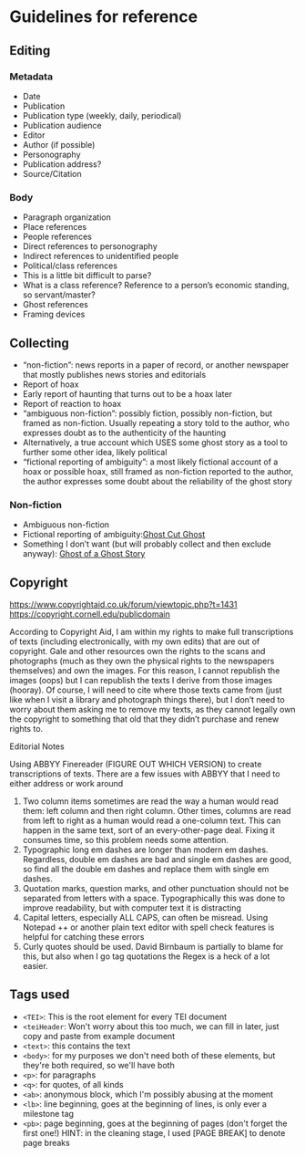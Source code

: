 # Guidelines for reference

## Editing

### Metadata
* Date
* Publication
* Publication type (weekly, daily, periodical)
* Publication audience
* Editor
* Author (if possible)
* Personography
* Publication address?
* Source/Citation
### Body
* Paragraph organization
* Place references
* People references
* Direct references to personography
* Indirect references to unidentified people
* Political/class references
* This is a little bit difficult to parse? 
* What is a class reference? Reference to a person’s economic standing, so servant/master?
* Ghost references
* Framing devices

## Collecting
* “non-fiction”: news reports in a paper of record, or another newspaper that mostly publishes news stories and editorials
* Report of hoax
* Early report of haunting that turns out to be a hoax later
* Report of reaction to hoax
* “ambiguous non-fiction”: possibly fiction, possibly non-fiction, but framed as non-fiction. Usually repeating a story told to the author, who expresses doubt as to the authenticity of the haunting
* Alternatively, a true account which USES some ghost story as a tool to further some other idea, likely political
* “fictional reporting of ambiguity”: a most likely fictional account of a hoax or possible hoax, still framed as non-fiction reported to the author, the author expresses some doubt about the reliability of the ghost story
 
### Non-fiction
* Ambiguous non-fiction
* Fictional reporting of ambiguity:[Ghost Cut Ghost](../clippings/periodicals/ghostcutghost_chambers_1889.pdf)
* Something I don’t want (but will probably collect and then exclude anyway): [Ghost of a Ghost Story](../clippings/periodicals/ghostofastory_bentleys_1847.pdf)

## Copyright

<https://www.copyrightaid.co.uk/forum/viewtopic.php?t=1431>
<https://copyright.cornell.edu/publicdomain>

According to Copyright Aid, I am within my rights to make full transcriptions of texts (including electronically, with my own edits) that are out of copyright. Gale and other resources own the rights to the scans and photographs (much as they own the physical rights to the newspapers themselves) and own the images. For this reason, I cannot republish the images (oops) but I can republish the texts I derive from those images (hooray). Of course, I will need to cite where those texts came from (just like when I visit a library and photograph things there), but I don’t need to worry about them asking me to remove my texts, as they cannot legally own the copyright to something that old that they didn’t purchase and renew rights to.

Editorial Notes

Using ABBYY Finereader (FIGURE OUT WHICH VERSION) to create transcriptions of texts. There are a few issues with ABBYY that I need to either address or work around
1. Two column items sometimes are read the way a human would read them: left column and then right column. Other times, columns are read from left to right as a human would read a one-column text. This can happen in the same text, sort of an every-other-page deal. Fixing it consumes time, so this problem needs some attention.
1. Typographic long em dashes are longer than modern em dashes. Regardless, double em dashes are bad and single em dashes are good, so find all the double em dashes and replace them with single em dashes.
1. Quotation marks, question marks, and other punctuation should not be separated from letters with a space. Typographically this was done to improve readability, but with computer text it is distracting
1. Capital letters, especially ALL CAPS, can often be misread. Using Notepad ++ or another plain text editor with spell check features is helpful for catching these errors
1. Curly quotes should be used. David Birnbaum is partially to blame for this, but also when I go tag quotations the Regex is a heck of a lot easier.

## Tags used
* `<TEI>`: This is the root element for every TEI document
* `<teiHeader`: Won't worry about this too much, we can fill in later, just copy and paste from example document
* `<text>`: this contains the text
* `<body>`: for my purposes we don't need both of these elements, but they're both required, so we'll have both
* `<p>`: for paragraphs
* `<q>`: for quotes, of all kinds
* `<ab>`: anonymous block, which I'm possibly abusing at the moment
* `<lb>`: line beginning, goes at the beginning of lines, is only ever a milestone tag
* `<pb>`: page beginning, goes at the beginning of pages (don't forget the first one!) HINT: in the cleaning stage, I used [PAGE BREAK] to denote page breaks